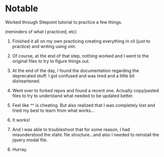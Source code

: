 # Notable
Worked through Sitepoint tutorial to practice a few things.

(reminders of what I practiced, etc)

1. Finished it all on my own practicing creating everything in cli (just to practice) and writing using vim. 

2. Of course, at the end of that step, nothing worked and I went to the original files to try to figure things out.

3. At the end of the day, I found the documentation regarding the deprecated stuff. I got confused and was tired and a little bit disheartened.

4. Went over to forked repos and found a recent one. Actually copy/pasted files to try to understand what needed to be updated better.

5. Feel like ^^ is cheating. But also realized that I was completely lost and tried my best to learn from what works...

6. It works!

7. And I was able to troubleshoot that for some reason, I had misunderstood the static file structure...and also I needed to reinstall the jquery modal file.

8. Hurray.



